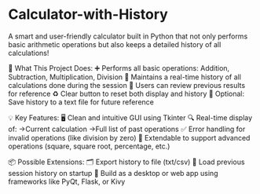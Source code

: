 # Calculator-with-History
A smart and user-friendly calculator built in Python that not only performs basic arithmetic operations but also keeps a detailed history of all calculations!

🚀 What This Project Does:
  ➕ Performs all basic operations: Addition, Subtraction, Multiplication, Division
  🧾 Maintains a real-time history of all calculations done during the session
  🔁 Users can review previous results for reference
  ♻️ Clear button to reset both display and history
  💾 Optional: Save history to a text file for future reference

💡 Key Features:
  🖥️ Clean and intuitive GUI using Tkinter
  🔍 Real-time display of:
     ->Current calculation
     ->Full list of past operations
  ✅ Error handling for invalid operations (like division by zero)
  🔄 Extendable to support advanced operations (square, square root, percentage, etc.)

📦 Possible Extensions:
  🗂️ Export history to file (txt/csv)
  📜 Load previous session history on startup
  📱 Build as a desktop or web app using frameworks like PyQt, Flask, or Kivy
